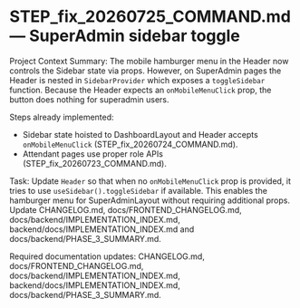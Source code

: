 # STEP_fix_20260725_COMMAND.md — SuperAdmin sidebar toggle

Project Context Summary:
The mobile hamburger menu in the Header now controls the Sidebar state via props. However, on SuperAdmin pages the Header is nested in `SidebarProvider` which exposes a `toggleSidebar` function. Because the Header expects an `onMobileMenuClick` prop, the button does nothing for superadmin users.

Steps already implemented:
- Sidebar state hoisted to DashboardLayout and Header accepts `onMobileMenuClick` (STEP_fix_20260724_COMMAND.md).
- Attendant pages use proper role APIs (STEP_fix_20260723_COMMAND.md).

Task:
Update `Header` so that when no `onMobileMenuClick` prop is provided, it tries to use `useSidebar().toggleSidebar` if available. This enables the hamburger menu for SuperAdminLayout without requiring additional props.
Update CHANGELOG.md, docs/FRONTEND_CHANGELOG.md, docs/backend/IMPLEMENTATION_INDEX.md, backend/docs/IMPLEMENTATION_INDEX.md and docs/backend/PHASE_3_SUMMARY.md.

Required documentation updates: CHANGELOG.md, docs/FRONTEND_CHANGELOG.md, docs/backend/IMPLEMENTATION_INDEX.md, backend/docs/IMPLEMENTATION_INDEX.md, docs/backend/PHASE_3_SUMMARY.md.
